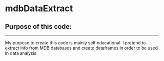 # mdbDataExtract

## Purpose of this code:
---

My purpose to create this code is mainly self educational. I pretend to extract info from MDB databases and create dataframes in order to be used in data analysis.
